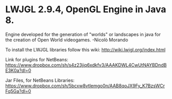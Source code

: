 # LWJGL 2.9.4, OpenGL Engine in Java 8.


Engine developed for the generation of "worlds" or landscapes in java for the creation of Open World videogames.
-Nicolò Morando

To install the LWJGL libraries follow this wiki: http://wiki.lwjgl.org/index.html

Link for plugins for NetBeans: https://www.dropbox.com/sh/s4z23jiq6xdkfv3/AAAKDWL4CwUtNAYBDndBE3K0a?dl=0

Jar Files, for NetBeans Libraries: https://www.dropbox.com/sh/5bcxw8vtlemgo0n/AAB8qoJX9Fy_K7BzsWCrFq5Ga?dl=0
